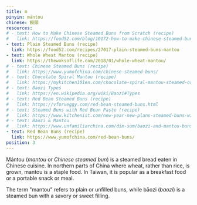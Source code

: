 ```yaml
---
title: m
pinyin: mántou
chinese: 饅頭
resources: 
# - text: How to Make Chinese Steamed Buns from Scratch (recipe)
#   link: https://food52.com/blog/10172-how-to-make-chinese-steamed-buns-from-scratch
- text: Plain Steamed Buns (recipe)
  link: https://food52.com/recipes/27017-plain-steamed-buns-mantou
- text: Whole Wheat Mantou (recipe)
  link: https://thewoksoflife.com/2018/01/whole-wheat-mantou/
# - text: Chinese Steamed Buns (recipe)
#   link: https://www.yumofchina.com/chinese-steamed-buns/
# - text: Chocolate Spiral Mantou (recipe)
#   link: https://mykitchen101en.com/chocolate-spiral-mantou-steamed-orientalchinese-bun/
# - text: Baozi Types
#   link: https://en.wikipedia.org/wiki/Baozi#Types
# - text: Red Bean Steamed Buns (recipe)
#   link: https://vforveggy.com/red-bean-steamed-buns.html
# - text: Steamed Buns with Red Bean Paste (recipe)
#   link: https://www.kitchenist.com/new-year-new-plans-steamed-buns-with-red-bean-paste-a-cooking-blog-kitchenist/
# - text: Baozi & Mantou
#   link: https://www.unfamiliarchina.com/dim-sum/baozi-and-mantou-buns
- text: Red Bean Buns (recipe)
  link: https://www.yumofchina.com/red-bean-buns/
position: 3
---
```


Mántou (*mantou* or *Chinese steamed bun*) is a steamed bread eaten in Chinese cuisine. In northern parts of China where wheat, rather than rice, is grown, mantou is a staple food. In Taiwan, it is popular as a breakfast food or a portable snack or meal.

The term "mantou" refers to plain or unfilled buns, while bāozi (*baozi*) is a steamed bun with a savory or sweet filling.

<!--

I like mantou because they’re portable, easy to digest, and better when cold than rice! In the northern provinces of China, it’s a staple starch at every meal (it’s kind of equivalent to a dinner roll). As a southerner who usually reaches for rice instead, I’ve learned to really appreciate the versatilities of mantou. With a large batch in the freezer, I am never more than 10 minutes away from a complete meal. Not to mention, it’s so nice to change things up a bit from time to time.

Most people recognize the word “baozi,” but not “mantou.” If you’re not native to China, it’s pretty likely that you use the English word “bun” to cover a wide range of steamed or baked dough, but the description is more specific in Chinese. The word “mantou, 馒头” generally refers to steamed buns without filling. “Baozi, 包子” refers to steamed buns with filling like our Ginger Carrot Baozi pork buns. The baked buns with or without filling are what we call “mianbao, 面包.” You learn something new every day!
---

Mantou are very popular in Taiwan for breakfast.
---
Chinese buns and bread already have a 1,600-year-old history in Chinese cuisine. 
---
Baozi (Chinese: About this sound 包子), or bao, is a type of filled bun[1] or bread-like (i.e. made with yeast) dumpling in various Chinese cuisines. There are many variations in fillings (meat or vegetarian) and preparations (usually steamed). In its bun-like aspect it is very similar to the traditional Chinese mantou

n many Chinese cultures, these buns are a popular food, and widely available.[1] While they can be eaten at any meal, baozi are often eaten for breakfast. They are also popular as a portable snack or meal.

---

often referred to as Chinese steamed bun, is a type of cloud-like steamed bread or bun popular in Northern China.[1] The name mantou is said to have originated from a tale about Zhuge Liang.[1]

Mantou are typically eaten as a staple food in northern parts of China where wheat, rather than rice, is grown. They are made with milled wheat flour, water and leavening agents. In size and texture, they range from 4 centimetres (1.6 in), soft and fluffy in the most elegant restaurants, to over 15 centimetres (5.9 in), firm and dense for the working man's lunch. As white flour, being more heavily processed, was once more expensive, white mantou were something of a luxury in pre-industrial China.

Traditionally, mantou, bing, and wheat noodles were the staple carbohydrates of the northern Chinese diet, analogous to rice, which forms the mainstay of the southern Chinese diet. They are also known in the south, but are often served as street food or a restaurant dish, rather than as a staple or home cooking. Restaurant mantou are often smaller and more delicate and can be further manipulated, for example, by deep frying and dipping in sweetened condensed milk.

They are often sold pre-cooked in the frozen section of Asian supermarkets, ready for preparation by steaming or heating in the microwave oven.

A similar food, but with a savory or sweet filling inside, is baozi.[2] Mantou is the older word, and in some regions (such as the Jiangnan region of China, and Korea) mantou (or the equivalent local reading of the word) can be used to indicate both the filled and unfilled buns, while in Japan the equivalent local reading of the word (manjū) refers only to filled buns.

---
Mantou(馒头) is a basic staple in northern part of China and served in every places of China not just the northern part.

In the other parts of China, Mantou is mostly served as breakfast in restaurants and food carts. Mantou is made with flour usually all-purpose flour, yeast and water.  But now there are many variations about mantou in China for example wholemeal mantou, milk mantou, sweet potato mantou and pumpkin mantou. Once the basic skill mastered, you can develop lots of yummy mantou differ in shape, color or taste.

---
Maybe due to its simplicity or flexibility, bao and mantou have enjoyed immerse popularity for over 2000 year

long history

As humble as it may look, bao and mantou actually has a very long history. In fact, it was mentioned in texts as early as the Warring States period in China thus dating the existence of bao and mantou to more than 2000 years ago. 

---
Steamed buns are a pretty big staple of a chinese diet, kind of like the equivalent of eating toast in the US. Plain steamed buns are called mantou. There are many variations of these steamed buns, such as sweet ones filled with red bean paste, savory ones filled with bbq pork (cha siu), or ground pork and vegetables. 

-->